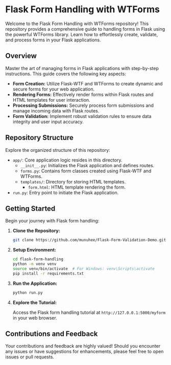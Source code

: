 # Flask Form Handling with WTForms

Welcome to the Flask Form Handling with WTForms repository! This repository provides a comprehensive guide to handling forms in Flask using the powerful WTForms library. Learn how to effortlessly create, validate, and process forms in your Flask applications.

## Overview

Master the art of managing forms in Flask applications with step-by-step instructions. This guide covers the following key aspects:

- **Form Creation:** Utilize Flask-WTF and WTForms to create dynamic and secure forms for your web application.
- **Rendering Forms:** Effectively render forms within Flask routes and HTML templates for user interaction.
- **Processing Submissions:** Securely process form submissions and manage incoming data with Flask routes.
- **Form Validation:** Implement robust validation rules to ensure data integrity and user input accuracy.

## Repository Structure

Explore the organized structure of this repository:

- `app/`: Core application logic resides in this directory.
  - `__init__.py`: Initializes the Flask application and defines routes.
  - `forms.py`: Contains form classes created using Flask-WTF and WTForms.
  - `templates/`: Directory for storing HTML templates.
    - `form.html`: HTML template rendering the form.
- `run.py`: Entry point to initiate the Flask application.

## Getting Started

Begin your journey with Flask form handling:

1. **Clone the Repository:**

    ```bash
    git clone https://github.com/munuhee/Flask-Form-Validation-Demo.git
    ```

2. **Setup Environment:**

    ```bash
    cd flask-form-handling
    python -m venv venv
    source venv/bin/activate  # For Windows: venv\Scripts\activate
    pip install -r requirements.txt
    ```

3. **Run the Application:**

    ```bash
    python run.py
    ```

4. **Explore the Tutorial:**

    Access the Flask form handling tutorial at `http://127.0.0.1:5000/myform` in your web browser.

## Contributions and Feedback

Your contributions and feedback are highly valued! Should you encounter any issues or have suggestions for enhancements, please feel free to open issues or pull requests.
